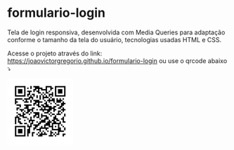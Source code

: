 # formulario-login
Tela de login responsiva, desenvolvida com Media Queries para adaptação conforme o tamanho da tela do usuário, tecnologias usadas HTML e CSS.

Acesse o projeto através do link: https://joaovictorgregorio.github.io/formulario-login
ou use o qrcode abaixo ⤵️

   ![Alt text](imagens/qrcode_formulario-login.png)
